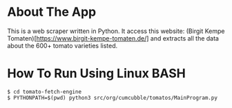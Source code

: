 # About The App
This is a web scraper written in Python. It access this website: (Birgit Kempe Tomaten)[https://www.birgit-kempe-tomaten.de/] and extracts all the data about the 600+ tomato varieties listed.

# How To Run Using Linux BASH
```
$ cd tomato-fetch-engine
$ PYTHONPATH=$(pwd) python3 src/org/cumcubble/tomatos/MainProgram.py
```
